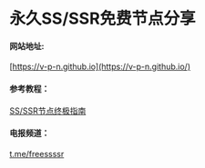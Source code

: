 # 永久SS/SSR免费节点分享 

#### 网站地址: 

[https://v-p-n.github.io](https://v-p-n.github.io/)

#### 参考教程：

[SS/SSR节点终极指南](https://s-s-r.github.io/wiki/)

#### 电报频道：

[t.me/freessssr](https://t.me/joinchat/AAAAAFiGDMSvicw0X8Yc_g)

